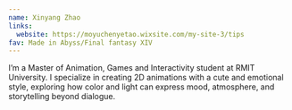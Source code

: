 ```yaml
---
name: Xinyang Zhao
links:
  website: https://moyuchenyetao.wixsite.com/my-site-3/tips
fav: Made in Abyss/Final fantasy XIV
---
```

I’m a Master of Animation, Games and Interactivity student at RMIT University. I specialize in creating 2D animations with a cute and emotional style, exploring how color and light can express mood, atmosphere, and storytelling beyond dialogue.